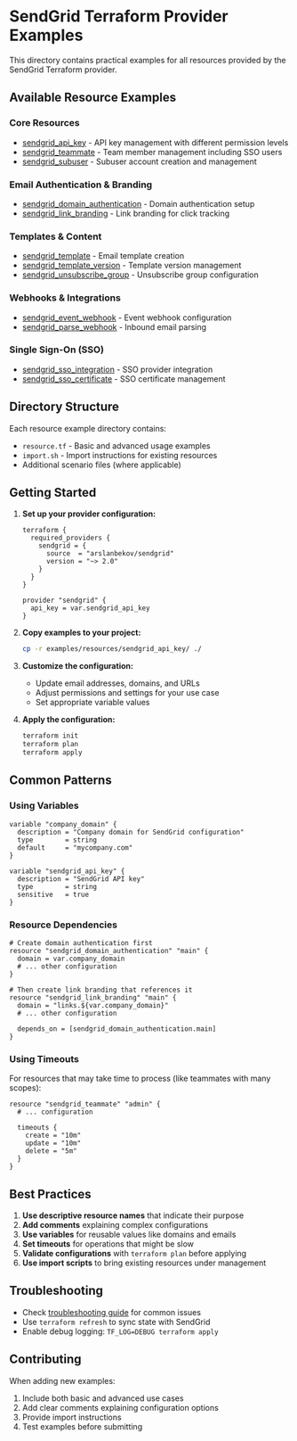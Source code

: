 # SendGrid Terraform Provider Examples

This directory contains practical examples for all resources provided by the SendGrid Terraform provider.

## Available Resource Examples

### Core Resources

- [sendgrid_api_key](resources/sendgrid_api_key/) - API key management with different permission levels
- [sendgrid_teammate](resources/sendgrid_teammate/) - Team member management including SSO users
- [sendgrid_subuser](resources/sendgrid_subuser/) - Subuser account creation and management

### Email Authentication & Branding

- [sendgrid_domain_authentication](resources/sendgrid_domain_authentication/) - Domain authentication setup
- [sendgrid_link_branding](resources/sendgrid_link_branding/) - Link branding for click tracking

### Templates & Content

- [sendgrid_template](resources/sendgrid_template/) - Email template creation
- [sendgrid_template_version](resources/sendgrid_template_version/) - Template version management
- [sendgrid_unsubscribe_group](resources/sendgrid_unsubscribe_group/) - Unsubscribe group configuration

### Webhooks & Integrations

- [sendgrid_event_webhook](resources/sendgrid_event_webhook/) - Event webhook configuration
- [sendgrid_parse_webhook](resources/sendgrid_parse_webhook/) - Inbound email parsing

### Single Sign-On (SSO)

- [sendgrid_sso_integration](resources/sendgrid_sso_integration/) - SSO provider integration
- [sendgrid_sso_certificate](resources/sendgrid_sso_certificate/) - SSO certificate management

## Directory Structure

Each resource example directory contains:

- `resource.tf` - Basic and advanced usage examples
- `import.sh` - Import instructions for existing resources
- Additional scenario files (where applicable)

## Getting Started

1. **Set up your provider configuration:**

   ```hcl
   terraform {
     required_providers {
       sendgrid = {
         source  = "arslanbekov/sendgrid"
         version = "~> 2.0"
       }
     }
   }

   provider "sendgrid" {
     api_key = var.sendgrid_api_key
   }
   ```

2. **Copy examples to your project:**

   ```bash
   cp -r examples/resources/sendgrid_api_key/ ./
   ```

3. **Customize the configuration:**

   - Update email addresses, domains, and URLs
   - Adjust permissions and settings for your use case
   - Set appropriate variable values

4. **Apply the configuration:**

   ```bash
   terraform init
   terraform plan
   terraform apply
   ```

## Common Patterns

### Using Variables

```hcl
variable "company_domain" {
  description = "Company domain for SendGrid configuration"
  type        = string
  default     = "mycompany.com"
}

variable "sendgrid_api_key" {
  description = "SendGrid API key"
  type        = string
  sensitive   = true
}
```

### Resource Dependencies

```hcl
# Create domain authentication first
resource "sendgrid_domain_authentication" "main" {
  domain = var.company_domain
  # ... other configuration
}

# Then create link branding that references it
resource "sendgrid_link_branding" "main" {
  domain = "links.${var.company_domain}"
  # ... other configuration

  depends_on = [sendgrid_domain_authentication.main]
}
```

### Using Timeouts

For resources that may take time to process (like teammates with many scopes):

```hcl
resource "sendgrid_teammate" "admin" {
  # ... configuration

  timeouts {
    create = "10m"
    update = "10m"
    delete = "5m"
  }
}
```

## Best Practices

1. **Use descriptive resource names** that indicate their purpose
2. **Add comments** explaining complex configurations
3. **Use variables** for reusable values like domains and emails
4. **Set timeouts** for operations that might be slow
5. **Validate configurations** with `terraform plan` before applying
6. **Use import scripts** to bring existing resources under management

## Troubleshooting

- Check [troubleshooting guide](../docs/troubleshooting.md) for common issues
- Use `terraform refresh` to sync state with SendGrid
- Enable debug logging: `TF_LOG=DEBUG terraform apply`

## Contributing

When adding new examples:

1. Include both basic and advanced use cases
2. Add clear comments explaining configuration options
3. Provide import instructions
4. Test examples before submitting
